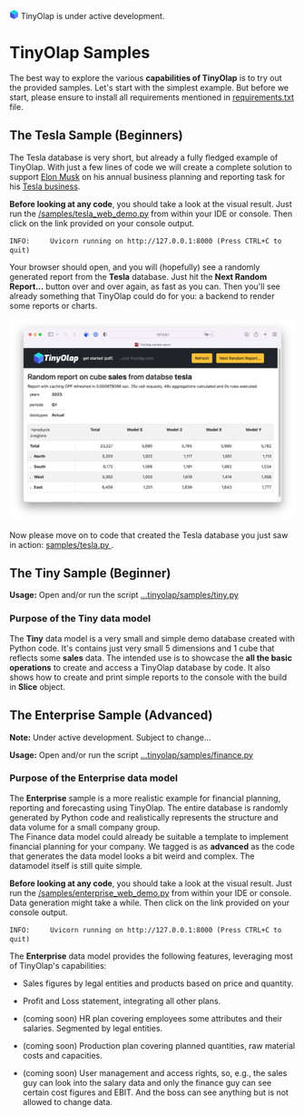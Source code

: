 ![TinyOlap logo](/doc/source/_logos/cube16.png)  TinyOlap is under active development.

# TinyOlap Samples

The best way to explore the various **capabilities of TinyOlap** is to try out the provided samples. 
Let's start with the simplest example. But before we start, please ensure to install all requirements
mentioned in [requirements.txt](https://github.com/Zeutschler/tinyolap/blob/main/requirements.txt) file.

## The Tesla Sample (Beginners)

The Tesla database is very short, but already a fully fledged example of TinyOlap. With just a few lines of code 
we will create a complete solution to support [Elon Musk](https://en.wikipedia.org/wiki/Elon_Musk) on his annual 
business planning and reporting task for his [Tesla business](https://www.tesla.com).

**Before looking at any code**, you should take a look at the visual result. Just run the 
 [/samples/tesla_web_demo.py](https://github.com/Zeutschler/tinyolap/blob/main/samples/tesla_web_demo.py) 
from within your IDE or console. Then click on the link provided on your console output.

    INFO:     Uvicorn running on http://127.0.0.1:8000 (Press CTRL+C to quit)

Your browser should open, and you will (hopefully) see a randomly generated report from the **Tesla** database.
Just hit the **Next Random Report...** button over and over again, as fast as you can. Then you'll see already 
something that TinyOlap could do for you: a backend to render some reports or charts.

![Tesla Screenshot](https://github.com/Zeutschler/tinyolap/blob/main/doc/source/_logos/tesla_screenshot.png?raw=true)

Now please move on to code that created the Tesla database you just saw in action: [samples/tesla.py ](https://github.com/Zeutschler/tinyolap/blob/main/samples/tesla.py).  


## The Tiny Sample (Beginner)

**Usage:** Open and/or run the script [...tinyolap/samples/tiny.py](https://github.com/Zeutschler/tinyolap/blob/main/samples/tiny.py)

### Purpose of the Tiny data model

The **Tiny** data model is a very small and simple demo database created with Python code.
It's contains just very small 5 dimensions and 1 cube that reflects some **sales** data.
The intended use is to showcase the **all the basic operations** to create and access a TinyOlap database by code.
It also shows how to create and print simple reports to the console with the build in **Slice** object.


## The Enterprise Sample (Advanced)

**Note:** Under active development. Subject to change...

**Usage:** Open and/or run the script [...tinyolap/samples/finance.py](https://github.com/Zeutschler/tinyolap/blob/main/samples/enterprise.py)

### Purpose of the Enterprise data model

The **Enterprise** sample is a more realistic example for financial planning, reporting and
forecasting using TinyOlap. The entire database is randomly generated by Python code and 
realistically represents the structure and data volume for a small company group.  
The Finance data model could already be suitable a template to implement financial 
planning for your company. We tagged is as **advanced** as the code that generates the
data model looks a bit weird and complex. The datamodel itself is still quite simple.

**Before looking at any code**, you should take a look at the visual result. Just run the 
 [/samples/enterprise_web_demo.py](https://github.com/Zeutschler/tinyolap/blob/main/samples/enterprise_web_demo.py) 
from within your IDE or console. Data generation might take a while. Then click on the link provided on your console output.

    INFO:     Uvicorn running on http://127.0.0.1:8000 (Press CTRL+C to quit)

The **Enterprise** data model provides the following features, leveraging most of TinyOlap's capabilities:

- Sales figures by legal entities and products based on price and quantity.

- Profit and Loss statement, integrating all other plans.

- (coming soon) HR plan covering employees some attributes and their salaries. Segmented by legal entities.

- (coming soon) Production plan covering planned quantities, raw material costs and capacities.

- (coming soon) User management and access rights, so, e.g., the sales guy can look into the salary data
  and only the finance guy can see certain cost figures and EBIT. And the boss can see
  anything but is not allowed to change data.



